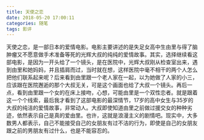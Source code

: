 ```yaml
---
title: 天使之恋
date: 2018-05-20 17:00:11
categories: 随笔
tags: 影评
---
```

天使之恋，是一部日本的爱情电影。电影主要讲述的是失足女高中生由里与得了脑肿瘤又不愿意做手术准备等死的光辉大叔的纯纯的爱情故事。其实，选择继续看这部电影，是因为一开头给了一个镜头，是在医院中，光辉大叔刚从检查室出来，遇到由里和她妈妈，并且插肩而过，当时就在想，这样医院中毫不相干的两个人怎么把他们联系起来呢？后来看到由里跟一个老人家在一起，以为她做了人家的小三，应该跟在医院邂逅的那个大叔无关，可是这个画面也给了大叔一个镜头。再后一点，看到由里跟一个女的在床上接吻，心想，可能由里是一个双性恋者。就是跟着这一个个线索，最后我才看到了这部电影的最深情节，17岁的高中女生与35岁的大叔的纯洁的爱情故事，非常动人。大叔即使知道由里之前做过援交女的种种劣迹，依然表示自己是真的爱由里。也许，这就是浪漫主义的剧情吧。现实中，大多数男人都表示，自己不能接受自己的女朋友有过不洁的行为，即使是自己的女朋友跟之前的男朋友有过什么，也是不能容忍的。